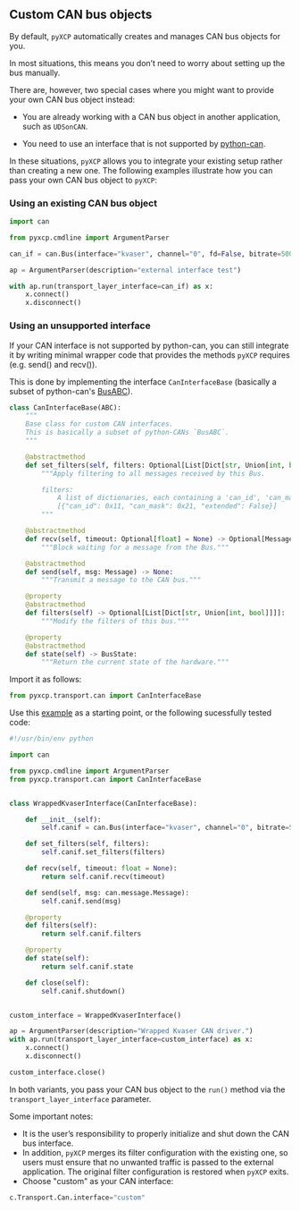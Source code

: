 
## Custom CAN bus objects

By default, `pyXCP` automatically creates and manages CAN bus objects for you.

In most situations, this means you don’t need to worry about setting up the bus manually.

There are, however, two special cases where you might want to provide your own CAN bus object instead:

- You are already working with a CAN bus object in another application, such as `UDSonCAN`.

- You need to use an interface that is not supported by [python-can](https://github.com/hardbyte/python-can).

In these situations, `pyXCP` allows you to integrate your existing setup rather than creating a new one.
The following examples illustrate how you can pass your own CAN bus object to `pyXCP`:


### Using an existing CAN bus object

```python
import can

from pyxcp.cmdline import ArgumentParser

can_if = can.Bus(interface="kvaser", channel="0", fd=False, bitrate=500000)

ap = ArgumentParser(description="external interface test")

with ap.run(transport_layer_interface=can_if) as x:
	x.connect()
	x.disconnect()
```

### Using an unsupported interface

If your CAN interface is not supported by python-can, you can still integrate it by writing minimal wrapper code that provides the methods `pyXCP` requires (e.g. send() and recv()).

This is done by implementing the interface `CanInterfaceBase` (basically a subset of python-can's [BusABC](https://github.com/hardbyte/python-can/blob/bc248e8aaf96280a574c06e8e7d2778a67f091e3/can/bus.py#L46)).


```python
class CanInterfaceBase(ABC):
    """
    Base class for custom CAN interfaces.
    This is basically a subset of python-CANs `BusABC`.
    """

    @abstractmethod
    def set_filters(self, filters: Optional[List[Dict[str, Union[int, bool]]]] = None) -> None:
        """Apply filtering to all messages received by this Bus.

        filters:
            A list of dictionaries, each containing a 'can_id', 'can_mask', and 'extended' field, e.g.:
            [{"can_id": 0x11, "can_mask": 0x21, "extended": False}]
        """

    @abstractmethod
    def recv(self, timeout: Optional[float] = None) -> Optional[Message]:
        """Block waiting for a message from the Bus."""

    @abstractmethod
    def send(self, msg: Message) -> None:
        """Transmit a message to the CAN bus."""

    @property
    @abstractmethod
    def filters(self) -> Optional[List[Dict[str, Union[int, bool]]]]:
        """Modify the filters of this bus."""

    @property
    @abstractmethod
    def state(self) -> BusState:
        """Return the current state of the hardware."""
```

Import it as follows:
```python
from pyxcp.transport.can import CanInterfaceBase
```

Use this [example]([pyxcp/blob/master/pyxcp/examples/xcp_user_supplied_driver.py](pyxcp/blob/master/pyxcp/examples/xcp_user_supplied_driver.py)) as a starting point, or the following sucessfully tested code:

```python
#!/usr/bin/env python

import can

from pyxcp.cmdline import ArgumentParser
from pyxcp.transport.can import CanInterfaceBase


class WrappedKvaserInterface(CanInterfaceBase):

    def __init__(self):
        self.canif = can.Bus(interface="kvaser", channel="0", bitrate=500000)

    def set_filters(self, filters):
        self.canif.set_filters(filters)

    def recv(self, timeout: float = None):
        return self.canif.recv(timeout)

    def send(self, msg: can.message.Message):
        self.canif.send(msg)

    @property
    def filters(self):
        return self.canif.filters

    @property
    def state(self):
        return self.canif.state

    def close(self):
        self.canif.shutdown()


custom_interface = WrappedKvaserInterface()

ap = ArgumentParser(description="Wrapped Kvaser CAN driver.")
with ap.run(transport_layer_interface=custom_interface) as x:
    x.connect()
    x.disconnect()

custom_interface.close()
```

In both variants, you pass your CAN bus object to the `run()` method via the `transport_layer_interface` parameter.

Some important notes:
- It is the user’s responsibility to properly initialize and shut down the CAN bus interface.
- In addition, `pyXCP` merges its filter configuration with the existing one, so users must ensure that no unwanted traffic is passed to the external application. The original filter configuration is restored when `pyXCP` exits.
- Choose "custom" as your CAN interface:
 ```python
 c.Transport.Can.interface="custom"
 ```
